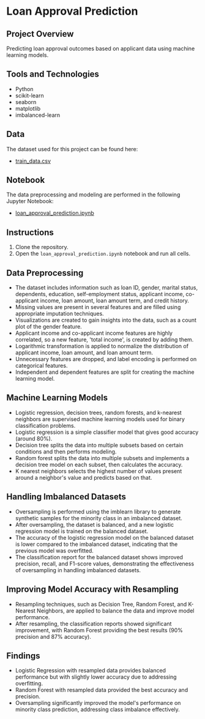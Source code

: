 # Loan Approval Prediction

## Project Overview
Predicting loan approval outcomes based on applicant data using machine learning models.

## Tools and Technologies
- Python
- scikit-learn
- seaborn
- matplotlib
- imbalanced-learn

## Data
The dataset used for this project can be found here:
- [train_data.csv](https://www.kaggle.com/datasets/altruistdelhite04/loan-prediction-problem-dataset?select=train_u6lujuX_CVtuZ9i.csv)

## Notebook
The data preprocessing and modeling are performed in the following Jupyter Notebook:
- [loan_approval_prediction.ipynb](loan_approval_prediction.ipynb)

## Instructions
1. Clone the repository.
2. Open the `loan_approval_prediction.ipynb` notebook and run all cells.

## Data Preprocessing
- The dataset includes information such as loan ID, gender, marital status, dependents, education, self-employment status, applicant income, co-applicant income, loan amount, loan amount term, and credit history.
- Missing values are present in several features and are filled using appropriate imputation techniques.
- Visualizations are created to gain insights into the data, such as a count plot of the gender feature.
- Applicant income and co-applicant income features are highly correlated, so a new feature, 'total income', is created by adding them.
- Logarithmic transformation is applied to normalize the distribution of applicant income, loan amount, and loan amount term.
- Unnecessary features are dropped, and label encoding is performed on categorical features.
- Independent and dependent features are split for creating the machine learning model.

## Machine Learning Models
- Logistic regression, decision trees, random forests, and k-nearest neighbors are supervised machine learning models used for binary classification problems.
- Logistic regression is a simple classifier model that gives good accuracy (around 80%).
- Decision tree splits the data into multiple subsets based on certain conditions and then performs modeling.
- Random forest splits the data into multiple subsets and implements a decision tree model on each subset, then calculates the accuracy.
- K nearest neighbors selects the highest number of values present around a neighbor's value and predicts based on that.

## Handling Imbalanced Datasets
- Oversampling is performed using the imblearn library to generate synthetic samples for the minority class in an imbalanced dataset.
- After oversampling, the dataset is balanced, and a new logistic regression model is trained on the balanced dataset.
- The accuracy of the logistic regression model on the balanced dataset is lower compared to the imbalanced dataset, indicating that the previous model was overfitted.
- The classification report for the balanced dataset shows improved precision, recall, and F1-score values, demonstrating the effectiveness of oversampling in handling imbalanced datasets.

## Improving Model Accuracy with Resampling
- Resampling techniques, such as Decision Tree, Random Forest, and K-Nearest Neighbors, are applied to balance the data and improve model performance.
- After resampling, the classification reports showed significant improvement, with Random Forest providing the best results (90% precision and 87% accuracy).

## Findings
- Logistic Regression with resampled data provides balanced performance but with slightly lower accuracy due to addressing overfitting.
- Random Forest with resampled data provided the best accuracy and precision.
- Oversampling significantly improved the model's performance on minority class prediction, addressing class imbalance effectively.
